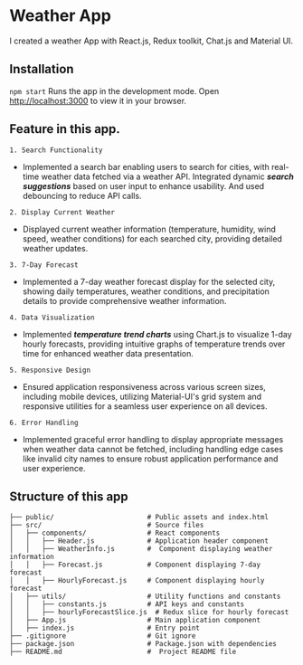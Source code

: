 # Weather App
I created a weather App with React.js, Redux toolkit, Chat.js and Material UI.

## Installation

`npm start`
Runs the app in the development mode.
Open [http://localhost:3000](http://localhost:3000) to view it in your browser.

## Feature in this app.

``1. Search Functionality``
- Implemented a search bar enabling users to search for cities, with real-time weather data fetched via a weather API. Integrated dynamic __*search suggestions*__ based on user input to enhance usability. And used debouncing to reduce API calls.

``2. Display Current Weather``

- Displayed current weather information (temperature, humidity, wind speed, weather conditions) for each searched city, providing detailed weather updates.

``3. 7-Day Forecast``
- Implemented a 7-day weather forecast display for the selected city, showing daily temperatures, weather conditions, and precipitation details to provide comprehensive weather information.

``4. Data Visualization``
- Implemented __*temperature trend charts*__ using Chart.js to visualize 1-day hourly forecasts, providing intuitive graphs of temperature trends over time for enhanced weather data presentation.

``5. Responsive Design``
- Ensured application responsiveness across various screen sizes, including mobile devices, utilizing Material-UI's grid system and responsive utilities for a seamless user experience on all devices.

``6. Error Handling``
- Implemented graceful error handling to display appropriate messages when weather data cannot be fetched, including handling edge cases like invalid city names to ensure robust application performance and user experience.

## Structure of this app
```
├── public/                       # Public assets and index.html  
├── src/                          # Source files  
│   ├── components/               # React components  
│   │   ├── Header.js             # Application header component  
│   │   ├── WeatherInfo.js        #  Component displaying weather information  
│   │   ├── Forecast.js           # Component displaying 7-day forecast  
│   │   ├── HourlyForecast.js     # Component displaying hourly forecast
│   ├── utils/                    # Utility functions and constants  
│   │   ├── constants.js          # API keys and constants  
│   │   ├── hourlyForecastSlice.js  # Redux slice for hourly forecast  
│   ├── App.js                    # Main application component  
│   ├── index.js                  # Entry point  
├── .gitignore                    # Git ignore  
├── package.json                  # Package.json with dependencies  
├── README.md                     #  Project README file  
```


